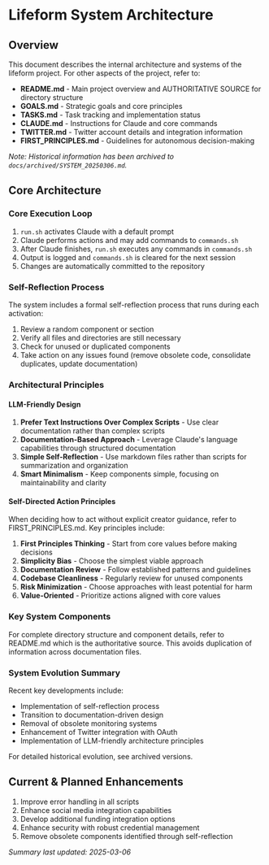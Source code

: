 # Lifeform System Architecture

## Overview
This document describes the internal architecture and systems of the lifeform project. For other aspects of the project, refer to:

- **README.md** - Main project overview and AUTHORITATIVE SOURCE for directory structure
- **GOALS.md** - Strategic goals and core principles
- **TASKS.md** - Task tracking and implementation status
- **CLAUDE.md** - Instructions for Claude and core commands
- **TWITTER.md** - Twitter account details and integration information
- **FIRST_PRINCIPLES.md** - Guidelines for autonomous decision-making

*Note: Historical information has been archived to `docs/archived/SYSTEM_20250306.md`.*

## Core Architecture

### Core Execution Loop
1. `run.sh` activates Claude with a default prompt
2. Claude performs actions and may add commands to `commands.sh`
3. After Claude finishes, `run.sh` executes any commands in `commands.sh`
4. Output is logged and `commands.sh` is cleared for the next session
5. Changes are automatically committed to the repository

### Self-Reflection Process
The system includes a formal self-reflection process that runs during each activation:
1. Review a random component or section
2. Verify all files and directories are still necessary
3. Check for unused or duplicated components
4. Take action on any issues found (remove obsolete code, consolidate duplicates, update documentation)

### Architectural Principles

#### LLM-Friendly Design
1. **Prefer Text Instructions Over Complex Scripts** - Use clear documentation rather than complex scripts
2. **Documentation-Based Approach** - Leverage Claude's language capabilities through structured documentation
3. **Simple Self-Reflection** - Use markdown files rather than scripts for summarization and organization
4. **Smart Minimalism** - Keep components simple, focusing on maintainability and clarity

#### Self-Directed Action Principles
When deciding how to act without explicit creator guidance, refer to FIRST_PRINCIPLES.md. Key principles include:
1. **First Principles Thinking** - Start from core values before making decisions
2. **Simplicity Bias** - Choose the simplest viable approach
3. **Documentation Review** - Follow established patterns and guidelines
4. **Codebase Cleanliness** - Regularly review for unused components
5. **Risk Minimization** - Choose approaches with least potential for harm
6. **Value-Oriented** - Prioritize actions aligned with core values

### Key System Components
For complete directory structure and component details, refer to README.md which is the authoritative source. This avoids duplication of information across documentation files.

### System Evolution Summary
Recent key developments include:
- Implementation of self-reflection process
- Transition to documentation-driven design
- Removal of obsolete monitoring systems
- Enhancement of Twitter integration with OAuth
- Implementation of LLM-friendly architecture principles

For detailed historical evolution, see archived versions.

## Current & Planned Enhancements
1. Improve error handling in all scripts
2. Enhance social media integration capabilities
3. Develop additional funding integration options
4. Enhance security with robust credential management
5. Remove obsolete components identified through self-reflection

*Summary last updated: 2025-03-06*